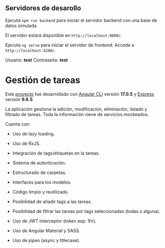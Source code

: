 ## Servidores de desarollo

Ejecuta `npm run backend` para iniciar el servidor backend con una base de datos simulada.

El servidor estará disponible en `http://localhost:9000/`.

Ejecuta `ng serve` para iniciar el servidor de frontend. Accede a `http://localhost:4200/`.

Usuario: **test**
Contraseña: **test**



# Gestión de tareas

Este [proyecto](https://github.com/jamesbcn/gestion-tareas) fue desarrollado con [Angular CLI](https://github.com/angular/angular-cli) versión **17.0.5** 
y [Express](https://github.com/expressjs/express) versión **9.6.5**

La aplicación gestiona la adición, modificación, eliminación, listado y filtrado de tareas. Toda la información viene de servicios mockeados. 

Cuenta con:

- Uso de lazy loading.

- Uso de RxJS.

- Integración de tags/etiquetas en la tareas.

- Sistema de autenticación.
  
- Estructurado de carpetas.
  
- Interfaces para los modelos.
  
- Código limpio y reutilizado.
  
- Posibilidad de añadir tags a las tareas.

- Posibilidad de filtrar las tareas por tags seleccionadas (todas o alguna).

- Uso de JWT interceptor (token exp: 1hr).

- Uso de Angular Material y SASS.
  
- Uso de pipes (async y titlecase).




